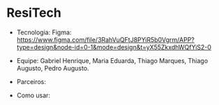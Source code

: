 # ResiTech
- Tecnologia: 
  Figma: https://www.figma.com/file/3RahVuQFtJ8PYiR5b0Vgrm/APP?type=design&node-id=0-1&mode=design&t=yX55ZkxdhWQfYiS2-0

- Equipe:
  Gabriel Henrique,
  Maria Eduarda,
  Thiago Marques,
  Thiago Augusto,
  Pedro Augusto.

- Parceiros:

- Como usar:
